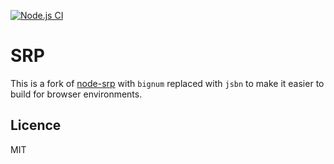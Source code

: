 [![Node.js CI](https://github.com/Kong/srp-js/actions/workflows/node.js.yml/badge.svg)](https://github.com/Kong/srp-js/actions/workflows/node.js.yml)

# SRP

This is a fork of [node-srp](https://github.com/mozilla/node-srp) with
`bignum` replaced with `jsbn` to make it easier to build for browser
environments.

## Licence

MIT
